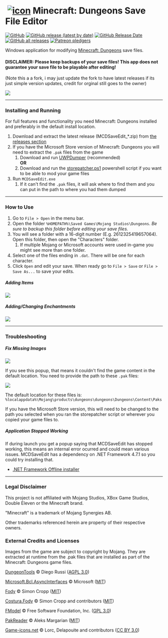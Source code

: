 # &nbsp;[![icon](MCDSaveEdit/Properties/icon.ico)]() Minecraft: Dungeons Save File Editor
[![GitHub](https://img.shields.io/github/license/cutflame/mcdsaveedit)](https://github.com/CutFlame/MCDSaveEdit/blob/master/LICENSE)
[![GitHub release (latest by date)](https://img.shields.io/github/v/release/cutflame/mcdsaveedit?label=latest)](https://github.com/CutFlame/MCDSaveEdit/releases/latest)
[![GitHub Release Date](https://img.shields.io/github/release-date/cutflame/mcdsaveedit)](https://github.com/CutFlame/MCDSaveEdit/releases/latest)
[![GitHub all releases](https://img.shields.io/github/downloads/cutflame/mcdsaveedit/total)](https://github.com/CutFlame/MCDSaveEdit/releases)
[![Patreon pledgers](https://img.shields.io/endpoint?url=https%3A%2F%2Fshieldsio-patreon.vercel.app%2Fapi%3Fusername%3Dcutflame%26type%3Dpatrons&style=flat)](https://patreon.com/cutflame)

Windows application for modifying [Minecraft: Dungeons](https://www.minecraft.net/en-us/about-dungeons/) save files.

#### DISCLAIMER: Please keep backups of your save files! This app does not guarantee your save file to be playable after editing!
(Note this a a fork, i may just update the fork to have latest releases if its just simple version updates, credit for orginal still goes to the owner)

<img src="Screenshots/screenshot.png"/>

---

### Installing and Running
For full features and functionality you need Minecraft: Dungeons installed and preferably in the default install location.

1. Download and extract the latest release (MCDSaveEdit_*.zip) from [the releases section](https://github.com/CutFlame/MCDSaveEdit/releases)
1. If you have the Microsoft Store version of Minecraft: Dungeons you will need to extract the `.pak` files from the game
   1. Download and run [UWPDumper](https://github.com/Wunkolo/UWPDumper) (recommended)<br/>
         **OR**<br/>
   2. Download and run the [storepatcher.ps1](https://github.com/dungeonsworkshop/dungeonsworkshop.github.io/releases) powershell script if you want to be able to mod your game files
1. Run `MCDSaveEdit.exe`
   1. If it can't find the `.pak` files, it will ask where to find them and you can put in the path to where you had them dumped

---

### How to Use

1. Go to `File > Open` in the menu bar.
2. Open the folder `%HOMEPATH%\Saved Games\Mojang Studios\Dungeons`. *Be sure to backup this folder before editing your save files.*
3. You will see a folder with a 16-digit number (E.g. 2612325419657064). Open this folder, then open the "Characters" folder.
    1. If multiple Mojang or Microsoft accounts were used in-game you might see more than one folder. 
4. Select one of the files ending in `.dat`. There will be one for each character.
5. Click `Open` and edit your save. When ready go to `File > Save` or `File > Save As...` to save your edits.

<p></p>

##### Adding Items
<img src="Screenshots/AddItemTutorial.png"/>

<p></p>

##### Adding/Changing Enchantments
<img src="Screenshots/AddEnchantmentTutorial.png"/>

<p></p>

---

### Troubleshooting

##### Fix Missing Images
<img src="Screenshots/GameContentLocationDialog.png"/>

If you see this popup, that means it couldn't find the game content in the default location. You need to provide the path to these `.pak` files:

<img src="Screenshots/LocatePakFiles.png"/>

The default location for these files is: `%localappdata%\Mojang\products\dungeons\dungeons\Dungeons\Content\Paks`

If you have the Microsoft Store version, this will need to be changed to the path you selected when you ran the storepatcher script or wherever you copied your game files to.


##### Application Stopped Working

If during launch you get a popup saying that MCDSaveEdit has stopped working,
this means an internal error ocurred and could mean various issues.
MCDSaveEdit has a dependency on .NET Framework 4.7.1 so you could try installing that.
- [.NET Framework Offline installer](https://support.microsoft.com/en-us/topic/the-net-framework-4-7-1-offline-installer-for-windows-2a7d0d5e-92f2-b12d-aed4-4f5d14c8ef0c)

---

### Legal Disclaimer

This project is not affiliated with Mojang Studios, XBox Game Studios, Double Eleven or the Minecraft brand.

"Minecraft" is a trademark of Mojang Synergies AB.

Other trademarks referenced herein are property of their respective owners.


### External Credits and Licenses

Images from the game are subject to copyright by Mojang. They are extracted at runtime from the .pak files that are installed as part of the Minecraft: Dungeons game files.


[DungeonTools](https://github.com/HellPie/DungeonTools) © Diego Russi ([AGPL 3.0](https://github.com/HellPie/DungeonTools/blob/master/LICENSE))

[Microsoft.Bcl.AsyncInterfaces](https://github.com/dotnet/corefx) © Microsoft ([MIT](https://licenses.nuget.org/MIT))

[Fody](https://github.com/Fody/Fody) © Simon Cropp ([MIT](https://github.com/Fody/Fody/blob/master/License.txt))

[Costura.Fody](https://github.com/Fody/Costura) © Simon Cropp and contributors ([MIT](https://github.com/Fody/Costura/blob/develop/LICENSE))

[FModel](https://github.com/iAmAsval/FModel) © Free Software Foundation, Inc. ([GPL 3.0](https://github.com/iAmAsval/FModel/blob/master/LICENSE))

[PakReader](https://github.com/WorkingRobot/PakReader) © Aleks Margarian ([MIT](https://github.com/WorkingRobot/PakReader/blob/master/LICENSE))

[Game-icons.net](https://game-icons.net/) © Lorc, Delapouite and contributors ([CC BY 3.0](http://creativecommons.org/licenses/by/3.0/))
